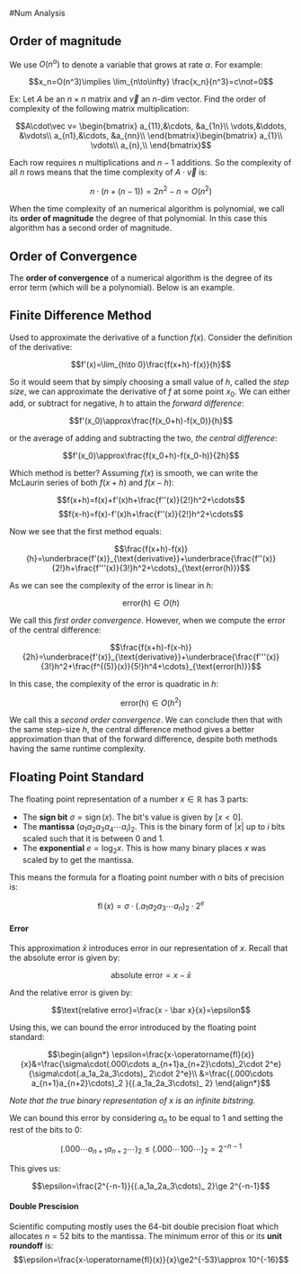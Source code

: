 #Num Analysis

## Order of magnitude
We use $O(n^\alpha)$ to denote a variable that grows at rate $\alpha$. For example:

$$x_n=O(n^3)\implies \lim_{n\to\infty} \frac{x_n}{n^3}=c\not=0$$

Ex: Let $A$ be an $n\times n$ matrix and $\vec v$ an $n$-dim vector. Find the order of complexity of the following matrix multiplication:

$$A\cdot\vec v=
\begin{bmatrix}
    a_{11},&\cdots, &a_{1n}\\
    \vdots,&\ddots, &\vdots\\
    a_{n1},&\cdots, &a_{nn}\\
\end{bmatrix}\begin{bmatrix}
    a_{1}\\
    \vdots\\
    a_{n},\\
\end{bmatrix}$$

Each row requires $n$ multiplications and $n-1$ additions. So the complexity of all $n$ rows means that the time complexity of $A\cdot\vec v$ is:

$$n\cdot(n+(n-1))=2n^2-n=O(n^2)$$

When the time complexity of an numerical algorithm is polynomial, we call its **order of magnitude** the degree of that polynomial. In  this case this algorithm has a second order of magnitude.

## Order of Convergence
The **order of convergence** of a numerical algorithm is the degree of its error term (which will be a polynomial). Below is an example.

## Finite Difference Method
Used to approximate the derivative of a function $f(x)$. Consider the definition of the derivative:

$$f'(x)=\lim_{h\to 0}\frac{f(x+h)-f(x)}{h}$$

So it would seem that by simply choosing a small value of $h$, called the *step size*, we can approximate the derivative of $f$ at some point $x_0$. We can either add, or subtract for negative, $h$ to attain the *forward difference*:

$$f'(x_0)\approx\frac{f(x_0+h)-f(x_0)}{h}$$

or the average of adding and subtracting the two, *the central difference*:

$$f'(x_0)\approx\frac{f(x_0+h)-f(x_0-h)}{2h}$$

Which method is better? Assuming $f(x)$ is smooth, we can write the McLaurin series of both $f(x+h)$ and $f(x-h)$:

$$f(x+h)=f(x)+f'(x)h+\frac{f''(x)}{2!}h^2+\cdots$$
$$f(x-h)=f(x)-f'(x)h+\frac{f''(x)}{2!}h^2+\cdots$$

Now we see that the first method equals:

$$\frac{f(x+h)-f(x)}{h}=\underbrace{f'(x)}_{\text{derivative}}+\underbrace{\frac{f''(x)}{2!}h+\frac{f'''(x)}{3!}h^2+\cdots}_{\text{error(h)}}$$

As we can see the complexity of the error is linear in $h$:

$$\text{error(h)}\in O(h)$$

We call this *first order convergence*. However, when we compute the error of the central difference:

$$\frac{f(x+h)-f(x-h)}{2h}=\underbrace{f'(x)}_{\text{derivative}}+\underbrace{\frac{f'''(x)}{3!}h^2+\frac{f^{(5)}(x)}{5!}h^4+\cdots}_{\text{error(h)}}$$

In this case, the complexity of the error is quadratic in $h$:

$$\text{error(h)}\in O(h^2)$$

We call this a *second order convergence*. We can conclude then that with the same step-size $h$, the central difference method gives a better approximation than that of the forward difference, despite both methods having the same runtime complexity.

## Floating Point Standard
The floating point representation of a number $x\in\mathbb R$ has 3 parts:
- The **sign bit** $\sigma=\operatorname{sign}(x)$. The bit's value is given by $[x\lt 0]$.
- The **mantissa** ${(a_1a_2a_3a_4\cdots a_i)}_{2}$. This is the binary form of $|x|$ up to $i$ bits scaled such that it is between $0$ and $1$.
- The **exponential** $e=\log_2x$. This is how many binary places $x$ was scaled by to get the mantissa.

This means the formula for a floating point number with $n$ bits of precision is:

$$\operatorname{fl}(x)=\sigma\cdot(.a_1a_2a_3\cdots a_n)_ 2\cdot 2^e$$

#### Error
This approximation $\bar x$ introduces error in our representation of $x$. Recall that the absolute error is given by:

$$\text{absolute error}=x - \bar x$$

And the relative error is given by:

$$\text{relative error}=\frac{x - \bar x}{x}=\epsilon$$

Using this, we can bound the error introduced by the floating point standard:

$$\begin{align*}
\epsilon=\frac{x-\operatorname{fl}(x)}{x}&=\frac{\sigma\cdot(.000\cdots a_{n+1}a_{n+2}\cdots)_2\cdot 2^e}{\sigma\cdot(.a_1a_2a_3\cdots)_ 2\cdot 2^e}\\
&=\frac{(.000\cdots a_{n+1}a_{n+2}\cdots)_2 }{(.a_1a_2a_3\cdots)_ 2}
\end{align*}$$

*Note that the true binary representation of $x$ is an infinite bitstring.*

We can bound this error by considering $a_n$ to be equal to $1$ and setting the rest of the bits to $0$:

$$(.000\cdots a_{n+1}a_{n+2}\cdots)_2\le(.000\cdots 100\cdots)_ 2=2^{-n-1}$$

This gives us:

$$\epsilon=\frac{2^{-n-1}}{(.a_1a_2a_3\cdots)_ 2}\ge 2^{-n-1}$$

#### Double Prescision
Scientific computing mostly uses the $64$-bit double precision float which allocates $n=52$ bits to the mantissa. The minimum error of this or its **unit roundoff** is:
$$\epsilon=\frac{x-\operatorname{fl}(x)}{x}\ge2^{-53}\approx 10^{-16}$$
